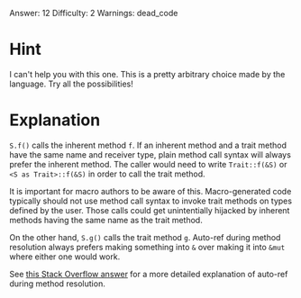 Answer: 12
Difficulty: 2
Warnings: dead_code

# Hint

I can't help you with this one. This is a pretty arbitrary choice made by the
language. Try all the possibilities!

# Explanation

`S.f()` calls the inherent method `f`. If an inherent method and a trait method
have the same name and receiver type, plain method call syntax will always
prefer the inherent method. The caller would need to write `Trait::f(&S)` or `<S
as Trait>::f(&S)` in order to call the trait method.

It is important for macro authors to be aware of this. Macro-generated code
typically should not use method call syntax to invoke trait methods on types
defined by the user. Those calls could get unintentially hijacked by inherent
methods having the same name as the trait method.

On the other hand, `S.g()` calls the trait method `g`. Auto-ref during method
resolution always prefers making something into `&` over making it into `&mut`
where either one would work.

See [this Stack Overflow answer][SO] for a more detailed explanation of auto-ref
during method resolution.

[SO]: https://stackoverflow.com/a/28552082/6086311
